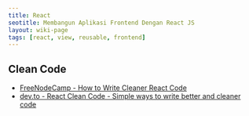 ```yaml
---
title: React
seotitle: Membangun Aplikasi Frontend Dengan React JS
layout: wiki-page
tags: [react, view, reusable, frontend]
---
```


## Clean Code
- [FreeNodeCamp - How to Write Cleaner React Code](https://www.freecodecamp.org/news/how-to-write-cleaner-react-code/)
- [dev.to - React Clean Code - Simple ways to write better and cleaner code](https://dev.to/thawkin3/react-clean-code-simple-ways-to-write-better-and-cleaner-code-2loa)
